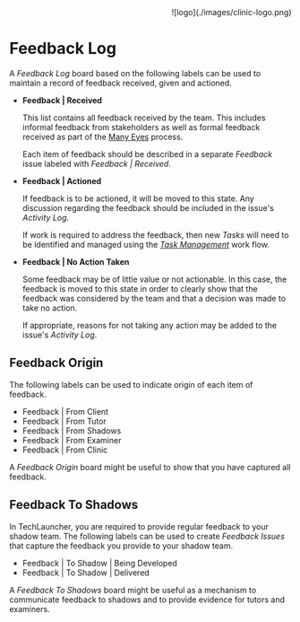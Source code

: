 <div align="right">![logo](./images/clinic-logo.png)
<div align="left">

# Feedback Log

A *Feedback Log* board based on the following labels can be used to maintain a record of feedback received, given and actioned.

* **Feedback | Received**

	This list contains all feedback received by the team. This includes informal feedback from stakeholders as well as formal feedback received as part of the [Many Eyes](https://comp.anu.edu.au/TechLauncher/current_students/guidelines/many_eyes_process/) process.

	Each item of feedback should be described in a separate *Feedback* issue labeled with *Feedback | Received*.

* **Feedback | Actioned**

	If feedback is to be actioned, it will be moved to this state. Any discussion regarding the feedback should be included in the issue's *Activity Log*.
	
	If work is required to address the feedback, then new *Tasks* will need to be identified and managed using the [*Task Management*](./setup-task-management-board.md) work flow.
	
* **Feedback | No Action Taken**

	Some feedback may be of little value or not actionable. In this case, the feedback is moved to this state in order to clearly show that the feedback was considered by the team and that a decision was made to take no action.	
	
	If appropriate, reasons for not taking any action may be added to the issue's *Activity Log*.
	
## Feedback Origin

The following labels can be used to indicate origin of each item of feedback. 

* Feedback | From Client
* Feedback | From Tutor
* Feedback | From Shadows
* Feedback | From Examiner
* Feedback | From Clinic 

A *Feedback Origin* board might be useful to show that you have captured all feedback.

## Feedback To Shadows

In TechLauncher, you are required to provide regular feedback to your shadow team. The following labels can be used to create *Feedback Issues* that capture the feedback you provide to your shadow team. 

* Feedback | To Shadow | Being Developed
* Feedback | To Shadow | Delivered

A *Feedback To Shadows* board might be useful as a mechanism to communicate feedback to shadows and to provide evidence for tutors and examiners.
